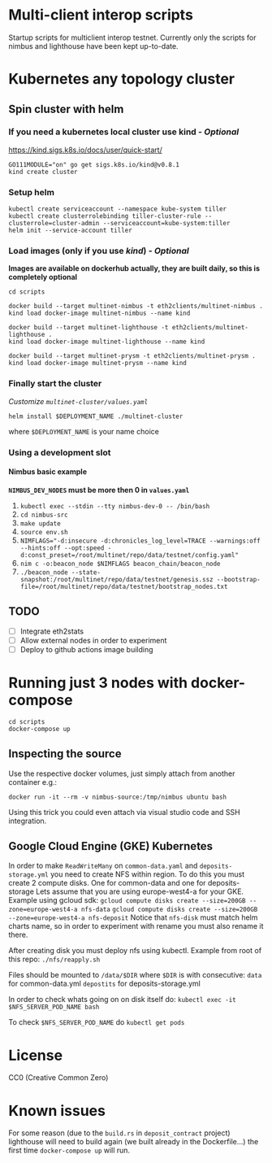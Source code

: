 # Multi-client interop scripts

Startup scripts for multiclient interop testnet. Currently only the scripts for nimbus and lighthouse have been kept up-to-date.

# Kubernetes any topology cluster

## Spin cluster with helm

### If you need a kubernetes local cluster use kind - *Optional*

https://kind.sigs.k8s.io/docs/user/quick-start/

```
GO111MODULE="on" go get sigs.k8s.io/kind@v0.8.1
kind create cluster
```

### Setup helm

```
kubectl create serviceaccount --namespace kube-system tiller
kubectl create clusterrolebinding tiller-cluster-rule --clusterrole=cluster-admin --serviceaccount=kube-system:tiller
helm init --service-account tiller
```

### Load images (only if you use *kind*) - *Optional*

**Images are available on dockerhub actually, they are built daily, so this is completely optional**

```
cd scripts

docker build --target multinet-nimbus -t eth2clients/multinet-nimbus .
kind load docker-image multinet-nimbus --name kind

docker build --target multinet-lighthouse -t eth2clients/multinet-lighthouse .
kind load docker-image multinet-lighthouse --name kind

docker build --target multinet-prysm -t eth2clients/multinet-prysm .
kind load docker-image multinet-prysm --name kind
```

### Finally start the cluster

*Customize `multinet-cluster/values.yaml`*

```
helm install $DEPLOYMENT_NAME ./multinet-cluster  
```
where `$DEPLOYMENT_NAME` is your name choice

### Using a development slot

#### Nimbus basic example

**`NIMBUS_DEV_NODES` must be more then 0 in `values.yaml`**

1. `kubectl exec --stdin --tty nimbus-dev-0 -- /bin/bash`
2. `cd nimbus-src`
3. `make update`
4. `source env.sh`
2. `NIMFLAGS="-d:insecure -d:chronicles_log_level=TRACE --warnings:off --hints:off --opt:speed -d:const_preset=/root/multinet/repo/data/testnet/config.yaml"`
3. `nim c -o:beacon_node $NIMFLAGS beacon_chain/beacon_node`
4. `./beacon_node --state-snapshot:/root/multinet/repo/data/testnet/genesis.ssz --bootstrap-file=/root/multinet/repo/data/testnet/bootstrap_nodes.txt`

## TODO

- [ ] Integrate eth2stats
- [ ] Allow external nodes in order to experiment
- [ ] Deploy to github actions image building

# Running just 3 nodes with docker-compose

```
cd scripts
docker-compose up
```

## Inspecting the source

Use the respective docker volumes, just simply attach from another container e.g.:
```
docker run -it --rm -v nimbus-source:/tmp/nimbus ubuntu bash
```
Using this trick you could even attach via visual studio code and SSH integration.

## Google Cloud Engine (GKE) Kubernetes
In order to make `ReadWriteMany` on `common-data.yaml` and `deposits-storage.yml` you need to create NFS within region.
To do this you must create 2 compute disks. One for common-data and one for deposits-storage
Lets assume that you are using europe-west4-a for your GKE.
Example using gcloud sdk:
`gcloud compute disks create --size=200GB --zone=europe-west4-a nfs-data`
`gcloud compute disks create --size=200GB --zone=europe-west4-a nfs-deposit`
Notice that `nfs-disk` must match helm charts name, so in order to experiment with rename you must also rename it there.

After creating disk you must deploy nfs using kubectl.
Example from root of this repo:
`./nfs/reapply.sh`

Files should be mounted to `/data/$DIR` where `$DIR` is with consecutive: 
`data` for common-data.yml
`depostits` for deposits-storage.yml

In order to check whats going on on disk itself do:
`kubectl exec -it $NFS_SERVER_POD_NAME bash`

To check `$NFS_SERVER_POD_NAME` do `kubectl get pods`

# License

CC0 (Creative Common Zero)

# Known issues

For some reason (due to the `build.rs` in `deposit_contract` project) lighthouse will need to build again (we built already in the Dockerfile...) the first time `docker-compose up` will run.
